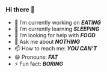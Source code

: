 ### Hi there 👋

- 🔭 I’m currently working on ***EATING***
- 🌱 I’m currently learning ***SLEEPING***
- 🤔 I’m looking for help with ***FOOD***
- 💬 Ask me about ***NOTHING***
- 📫 How to reach me: ***YOU CAN'T***
- 😄 Pronouns: ***FAT***
- ⚡ Fun fact: ***BORING***
